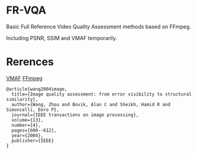 # FR-VQA

Basic Full Reference Video Quality Assessment methods based on FFmpeg.

Including PSNR, SSIM and VMAF temporarily.

# Rerences
[VMAF](https://github.com/Netflix/vmaf)   [FFmpeg](https://github.com/FFmpeg/FFmpeg)

```
@article{wang2004image,
  title={Image quality assessment: from error visibility to structural similarity},
  author={Wang, Zhou and Bovik, Alan C and Sheikh, Hamid R and Simoncelli, Eero P},
  journal={IEEE transactions on image processing},
  volume={13},
  number={4},
  pages={600--612},
  year={2004},
  publisher={IEEE}
}
```

